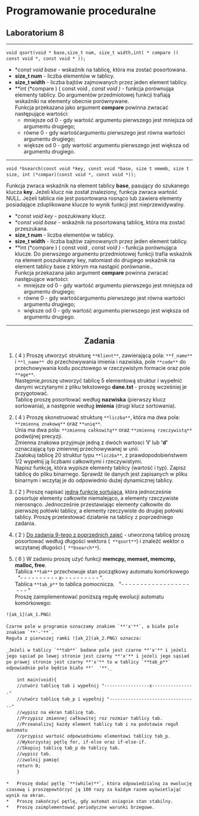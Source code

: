 # Programowanie proceduralne

## Laboratorium 8

* * *

    void qsort(void * base,size_t num, size_t width,int( * compare )( const void *, const void * ));

*   **const void *base** - wskaźnik na tablicę, która ma zostać posortowana.
*   **size_t num** - liczba elementów w tablicy.
*   **size_t width** - liczba bajtów zajmowanych przez jeden element tablicy.
*   **int (*compare ) ( const void *, const void *)** - funkcja porównująa elementy tablicy. Do argumentów przedmiotowej funkcji trafiają wskaźniki na elementy obecnie porównywane.  
    Funkcja przekazana jako argument **compare** powinna zwracać następujące wartości:
    *   mniejsze od 0 - gdy wartość argumentu pierwszego jest mniejsza od argumentu drugiego;
    *   równe 0 - gdy wartośćargumentu pierwszego jest równa wartości argumentu drugiego;
    *   większe od 0 - gdy wartość argumentu pierwszego jest większa od argumentu drugiego.

* * *

    void *bsearch(const void *key, const void *base, size t nmemb, size t size, int (*compar)(const void *, const void *));

Funkcja zwraca wskaźnik na element tablicy **base**, pasujący do szukanego klucza **key**. Jeżeli klucz nie został znaleziony, funkcja zwraca wartość NULL. Jeżeli tablica nie jest posortowana rosnąco lub zawiera elementy posiadające zduplikowane klucze to wynik funkcji jest nieprzewidywalny.

*   **const void *key** - poszukiwany klucz.
*   **const void *base** - wskaźnik na posortowaną tablicę, która ma zostać przeszukana.
*   **size_t num** - liczba elementów w tablicy.
*   **size_t width** - liczba bajtów zajmowanych przez jeden element tablicy.
*   **int (*compare ) ( const void *, const void *)** - funkcja porównująca klucze. Do pierwszego argumentu przedmiotowej funkcji trafia wskaźnik na element poszukiwany key, natomiast do drugiego wskaźnik na element tablicy base z którym ma nastąpić porównanie..  
    Funkcja przekazana jako argument **compare** powinna zwracać następujące wartości:
    *   mniejsze od 0 - gdy wartość argumentu pierwszego jest mniejsza od argumentu drugiego;
    *   równe 0 - gdy wartośćargumentu pierwszego jest równa wartości argumentu drugiego;
    *   większe od 0 - gdy wartość argumentu pierwszego jest większa od argumentu drugiego.

* * *

<div align="center">

## Zadania

</div>

1.  ( 4 ) Proszę utworzyć strukturę `**Klient**`, zawierającą pola: `**f_name**` i `**l_name** `do przechowywania imienia i nazwiska, pole `**code**` do przechowywania kodu pocztowego w rzeczywistym formacie oraz pole `**age**`.  
    Następnie,proszę utworzyć tablicę 5 elementową struktur i wypełnić danymi wczytanymi z pliku tekstowego <coe>**dane.txt** - proszę wcześniej je przygotować.  
    Tablicę proszę posortować według **nazwiska** (pierwszy klucz sortowania), a następnie według **imienia** (drugi klucz sortowania).

4.  ( 4 ) Proszę skonstruować strukturę `**liczba**`, która ma dwa pola: `**zmienną znakową**` oraz `**unię**`.  
    Unia ma dwa pola: `**zmienną całkowitą**` oraz `**zmienną rzeczywistą**` podwójnej precyzji.  
    Zmienna znakowa przyjmuje jedną z dwóch wartosci **'i'** lub **'d'** oznaczającą typ zmiennej przechowywanej w unii.  
    Zaalokuj tablicę 20 struktur typu `**liczba**`, z prawdopodobieństwem 1/2 wypełnij ją liczbami całkowitymi i rzeczywistymi.  
    Napisz funkcję, która wypisze elementy tablicy (wartość i typ). Zapisz tablicę do pliku binarnego. Sprawdź ile danych jest zapisanych w pliku binarnym i wczytaj je do odpowiednio dużej dynamicznej tablicy.

8.  ( 2 ) Proszę napisać <u>jedną funkcję sortującą</u>, która jednocześnie posortuje elementy całkowite niemalejąco, a elementy rzeczywiste nierosnąco. Jednocześnie przestawiając elementy całkowite do pierwszej połówki tablicy, a elementy rzeczywiste do drugiej połówki tablicy. Proszę przetestować działanie na tablicy z poprzedniego zadania.

11.  ( 2 ) [Do zadania 9-tego z poprzednich zajęć](vector.c) - utworzoną tablicę proszę posortować według długości wektora (` **qsort**`) i znaleźć wektor o wczytanej długości (` **bsearch**`).

14.  ( 6 ) W zadaniu proszę użyć funkcji **memcpy, memset, memcmp, malloc, free**.  
    Tablica `**tab**` przechowuje stan początkowy automatu komórkowego   "- - - - - - - - - - x- - - - - - - - - - ".  
    Tablica `**tab_p**` to tablica pomocnicza.   "- - - - - - - - - - - - - - - - - - - - - "  
    Proszę zaimplementować poniższą regułę ewolucji automatu komórkowego:  

    ![ak_1](ak_1.PNG)  

    Czarne pole w programie oznaczamy znakiem `**'x'**`, a białe pole znakiem `**'-'**`.  
    Reguła z pierwszej ramki ![ak_2](ak_2.PNG) oznacza:  

    _Jeżeli w tablicy `**tab**` badane pole jest czarne **'x'** i jeżeli jego sąsiad po lewej stronie jest czarny **'x'** i jeżeli jego sąsiad po prawej stronie jest czarny **'x'** to w tablicy `**tab_p**` odpowiednie pole będzie białe **'  '**._

        int main(void){
        //utwórz tablicę tab i wypełnij "-----------------x----------------"
        //utwórz tablicę tab_p i wypełnij "---------------------------------"
        //wypisz na ekran tablicę tab.
        //Przypisz zmiennej całkowitej roz rozmiar tablicy tab.
        //Przeanalizuj każdy element tablicy tab i na podstawie reguł automatu
        //przypisz wartość odpowiedniemu elementowi tablicy tab_p.
        //Wykorzystaj pętlę for, if-else oraz if-else-if.
        //Skopiuj tablicę tab_p do tablicy tab.
        //wypisz tab.
        //zwolnij pamięć
        return 0;
        }

    *   Proszę dodać pętlę `**(while)**`, która odpowiedzialną za ewolucję czasową i proszępowtórzyć ją 100 razy za każdym razem wyświetlająć wynik na ekran.
    *   Proszę zakończyć pętlę, gdy automat osiagnie stan stabilny.
    *   Proszę zaimplementować periodyczne warunki brzegowe.
